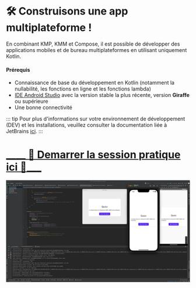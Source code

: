 # 🛠 Construisons une app multiplateforme !

En combinant KMP, KMM et Compose, il est possible de développer des applications mobiles et de bureau multiplateformes en utilisant uniquement Kotlin.

#### Prérequis

- Connaissance de base du développement en Kotlin (notamment la nullabilité, les fonctions en ligne et les fonctions lambda)
- [IDE Android Studio](https://developer.android.com/studio) avec la version stable la plus récente, version **Giraffe** ou supérieure
- Une bonne connectivité

::: tip
Pour plus d'informations sur votre environnement de développement (DEV) et les installations, veuillez consulter la documentation liée à JetBrains [ici](https://kotlinlang.org/docs/multiplatform-mobile-setup.html#next-step).
:::

# [ ____ 🚀 Demarrer la session pratique ici 🚀___](https://worldline.github.io/learning-kotlin-multiplatform/)
[![kmp codelab](../../assets/kmp_codelab.png)](https://worldline.github.io/learning-kotlin-multiplatform/)  
